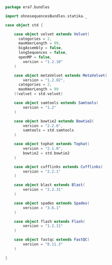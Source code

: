 
```scala
package era7.bundles

import ohnosequencesBundles.statika._

case object std {

	case object velvet extends Velvet(
	  categories = 2,
	  maxKmerLength = 99,
	  bigAssembly = false,
	  longSequences = false,
	  openMP = false,
		version = "1.2.10"
	)

	case object metaVelvet extends MetaVelvet(
		version = "1.2.02",
	  categories = 2,
	  maxKmerLength = 99
	)(velvet = std.velvet)

	case object samtools extends Samtools(
		version = "1.2"
	)

	case object bowtie2 extends Bowtie2(
		version = "2.2.6",
		samtools = std.samtools
	)

	case object tophat extends Tophat(
		version = "2.1.0",
		bowtie2 = std.bowtie2
	)

	case object cufflinks extends Cufflinks(
		version = "2.2.1"
	)

	case object blast extends Blast(
		version = "2.2.31"
	)

	case object spades extends Spades(
		version = "3.6.1"
	)

	case object flash extends Flash(
		version = "1.2.11"
	)

	case object fastqc extends FastQC(
		version = "0.11.3"
	)

}

```




[main/scala/era7.bundles/awsCompats.scala]: awsCompats.scala.md
[main/scala/era7.bundles/std.scala]: std.scala.md
[test/scala/era7.bundles/Tests.scala]: ../../../test/scala/era7.bundles/Tests.scala.md